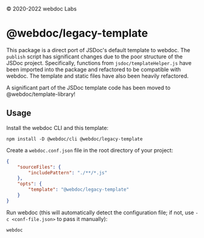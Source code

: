 © 2020-2022 webdoc Labs

# @webdoc/legacy-template

This package is a direct port of JSDoc's default template to webdoc. The `publish` script has significant changes
due to the poor structure of the JSDoc project. Specifically, functions from `jsdoc/templateHelper.js` have been
imported into the package and refactored to be compatible with webdoc. The template and static files have also
been heavily refactored.

A significant part of the JSDoc template code has been moved to @webdoc/template-library!

## Usage

Install the webdoc CLI and this template:

```shell
npm install -D @webdoc/cli @webdoc/legacy-template
```

Create a `webdoc.conf.json` file in the root directory of your project:

```json
{
    "sourceFiles": {
        "includePattern": "./**/*.js"
    },
    "opts": {
        "template": "@webdoc/legacy-template"
    }
}
```

Run webdoc (this will automatically detect the configuration file; if not, use `-c <conf-file.json>` to pass it manually):

```shell
webdoc
```

